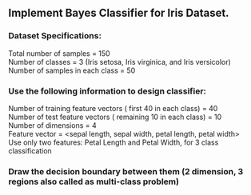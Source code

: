 ## Implement Bayes Classifier for Iris Dataset.   
### Dataset Specifications:
Total number of samples = 150   
Number of classes = 3 (Iris setosa, Iris virginica, and Iris versicolor)  
Number of samples in each class = 50
### Use the following information to design classifier:
Number of training feature vectors ( first 40 in each class) = 40   
Number of test feature vectors ( remaining 10 in each class) = 10   
Number of dimensions = 4   
Feature vector = <sepal length, sepal width, petal length, petal width>  
Use only two features: Petal Length and Petal Width, for 3 class classification  
### Draw the decision boundary between them (2 dimension, 3 regions also called as multi-class problem)
